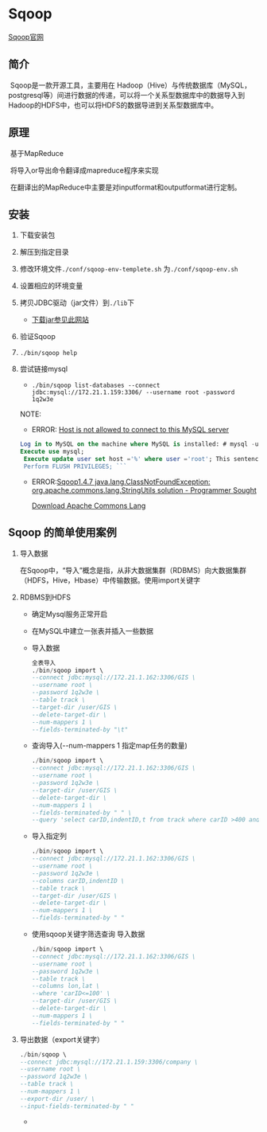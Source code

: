 # Sqoop

[Sqoop官网](http://sqoop.apache.org/)

## 简介

​	Sqoop是一款开源工具，主要用在 Hadoop（Hive）与传统数据库（MySQL，postgresql等）间进行数据的传递，可以将一个关系型数据库中的数据导入到Hadoop的HDFS中，也可以将HDFS的数据导进到关系型数据库中。

## 原理

​	基于MapReduce

​	将导入or导出命令翻译成mapreduce程序来实现

​	在翻译出的MapReduce中主要是对inputformat和outputformat进行定制。

## 安装

1. 下载安装包

2. 解压到指定目录

3. 修改环境文件`./conf/sqoop-env-templete.sh` 为`./conf/sqoop-env.sh`

4.   设置相应的环境变量

5. 拷贝JDBC驱动（jar文件）到`./lib`下

   - [下载jar参见此网站](https://stackoverflow.com/questions/25546417/where-can-i-download-mysql-jdbc-jar-from)

6. 验证Sqoop 

7. `./bin/sqoop help` 

8. 尝试链接mysql

   - `./bin/sqoop list-databases --connect jdbc:mysql://172.21.1.159:3306/ --username root -password 1q2w3e`  

   NOTE:

   - ERROR: [Host is not allowed to connect to this MySQL server](https://www.programmersought.com/article/94914006238/)

   ``` sql
   Log in to MySQL on the machine where MySQL is installed: # mysql -u root -proot (password);
   Execute use mysql;
    Execute update user set host ='%' where user ='root'; This sentence may be wrong after execution, don't worry about it.
    Perform FLUSH PRIVILEGES; ```
   ```

   - ERROR:[Sqoop1.4.7 java.lang.ClassNotFoundException: org.apache.commons.lang.StringUtils solution - Programmer Sought](https://www.programmersought.com/article/63596848836/)

     [Download Apache Commons Lang](http://commons.apache.org/proper/commons-lang/download_lang.cgi)

## Sqoop 的简单使用案例

1. 导入数据

   在Sqoop中，“导入”概念是指，从非大数据集群（RDBMS）向大数据集群（HDFS，Hive，Hbase）中传输数据。使用import关键字

   

2. RDBMS到HDFS

   - 确定Mysql服务正常开启

   - 在MySQL中建立一张表并插入一些数据

   - 导入数据

     ```sql
     全表导入
     ./bin/sqoop import \
     --connect jdbc:mysql://172.21.1.162:3306/GIS \
     --username root \
     --password 1q2w3e \
     --table track \
     --target-dir /user/GIS \
     --delete-target-dir \
     --num-mappers 1 \
     --fields-terminated-by "\t"
     ```

   - 查询导入(--num-mappers 1 指定map任务的数量)

     ```sql
     ./bin/sqoop import \
     --connect jdbc:mysql://172.21.1.162:3306/GIS \
     --username root \
     --password 1q2w3e \
     --target-dir /user/GIS \
     --delete-target-dir \
     --num-mappers 1 \ 
     --fields-terminated-by " " \
     --query 'select carID,indentID,t from track where carID >400 and $CONDITIONS;
     ```

   - 导入指定列

     ```sql
     ./bin/sqoop import \
     --connect jdbc:mysql://172.21.1.162:3306/GIS \
     --username root \
     --password 1q2w3e \
     --columns carID,indentID \
     --table track \
     --target-dir /user/GIS \
     --delete-target-dir \
     --num-mappers 1 \
     --fields-terminated-by " "
     ```

     

   - 使用sqoop关键字筛选查询 导入数据

     ```sql
     ./bin/sqoop import \
     --connect jdbc:mysql://172.21.1.162:3306/GIS \
     --username root \
     --password 1q2w3e \
     --table track \
     --columns lon,lat \
     --where 'carID<=100' \
     --target-dir /user/GIS \
     --delete-target-dir \
     --num-mappers 1 \
     --fields-terminated-by " "
     
     ```

     

3. 导出数据（export关键字）

   

   ```sql
   ./bin/sqoop \
   --connect jdbc:mysql://172.21.1.159:3306/company \
   --username root \
   --password 1q2w3e \
   --table track \
   --num-mappers 1 \
   --export-dir /user/ \
   --input-fields-terminated-by " "
   ```

   - 
